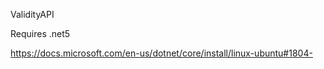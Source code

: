 ValidityAPI


Requires .net5

https://docs.microsoft.com/en-us/dotnet/core/install/linux-ubuntu#1804-
